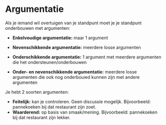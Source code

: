 # Argumentatie

Als je iemand wil overtuigen van je standpunt moet je je standpunt onderbouwen met argumenten:

- **Enkelvoudige argumentatie:** maar 1 argument

- **Nevenschikkende argumentatie:** meerdere losse argumenten

- **Onderschikkende argumentatie:** 1 argument met meerdere argumenten die het ondersteunen/onderbouwen

- **Onder- en nevenschikkende argumentatie:** meerdere losse argumenten die ook nog onderbouwd kunnen zijn met andere argumenten

Je hebt 2 soorten argumenten:

- **Feitelijk:** kan je controleren. Geen discussie mogelijk. Bijvoorbeeld: pannekoeken bij dat restaurant zijn zoet.
- **Waarderend:** op basis van smaak/mening. Bijvoorbeeld: pannekoeken bij dat restaurant zijn lekker.
